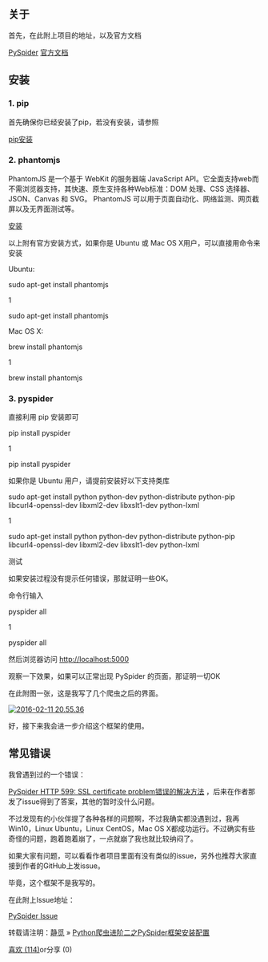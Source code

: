 关于
--

首先，在此附上项目的地址，以及官方文档

[PySpider](https://github.com/binux/pyspider) [官方文档](http://docs.pyspider.org/en/latest/)

安装
--

### 1\. pip

首先确保你已经安装了pip，若没有安装，请参照

[pip安装](http://pip-cn.readthedocs.org/en/latest/installing.html)

### 2\. phantomjs

PhantomJS 是一个基于 WebKit 的服务器端 JavaScript API。它全面支持web而不需浏览器支持，其快速、原生支持各种Web标准：DOM 处理、CSS 选择器、JSON、Canvas 和 SVG。 PhantomJS 可以用于页面自动化、网络监测、网页截屏以及无界面测试等。

[安装](http://phantomjs.org/download.html)

以上附有官方安装方式，如果你是 Ubuntu 或 Mac OS X用户，可以直接用命令来安装

Ubuntu:

sudo apt-get install phantomjs

1

sudo apt\-get install phantomjs

Mac OS X:

brew install phantomjs

1

brew install phantomjs

### 3\. pyspider

直接利用 pip 安装即可

pip install pyspider

1

pip install pyspider

如果你是 Ubuntu 用户，请提前安装好以下支持类库

sudo apt-get install python python-dev python-distribute python-pip libcurl4-openssl-dev libxml2-dev libxslt1-dev python-lxml

1

sudo apt\-get install python python\-dev python\-distribute python\-pip libcurl4\-openssl\-dev libxml2\-dev libxslt1\-dev python\-lxml

测试

如果安装过程没有提示任何错误，那就证明一些OK。

命令行输入

pyspider all

1

pyspider all

然后浏览器访问 [http://localhost:5000](http://localhost:5000)

观察一下效果，如果可以正常出现 PySpider 的页面，那证明一切OK

在此附图一张，这是我写了几个爬虫之后的界面。

[![2016-02-11 20.55.36](http://qiniu.cuiqingcai.com/wp-content/uploads/2016/02/2016-02-11-20.55.36-1024x355.png)](http://qiniu.cuiqingcai.com/wp-content/uploads/2016/02/2016-02-11-20.55.36.png)

好，接下来我会进一步介绍这个框架的使用。

常见错误
----

我曾遇到过的一个错误：

[PySpider HTTP 599: SSL certificate problem错误的解决方法](http://cuiqingcai.com/2703.html) ，后来在作者那发了issue得到了答案，其他的暂时没什么问题。

不过发现有的小伙伴提了各种各样的问题啊，不过我确实都没遇到过，我再Win10，Linux Ubuntu，Linux CentOS，Mac OS X都成功运行。不过确实有些奇怪的问题，跑着跑着崩了，一点就崩了我也就比较纳闷了。

如果大家有问题，可以看看作者项目里面有没有类似的issue，另外也推荐大家直接到作者的GitHub上发issue。

毕竟，这个框架不是我写的。

在此附上Issue地址：

[PySpider Issue](https://github.com/binux/pyspider/issues)

转载请注明：[静觅](https://cuiqingcai.com) » [Python爬虫进阶二之PySpider框架安装配置](https://cuiqingcai.com/2443.html)

[喜欢 (114)](javascript:;)or分享 (0)
